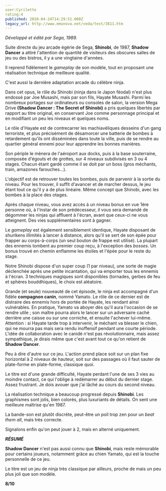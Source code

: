 ```yaml
---
user:Cyrilette
rating:4
published: 2010-04-24T14:29:51.000Z
legacy_url: http://www.emunova.net/veda/test/3811.htm
---
```

_Développé et édité par Sega, 1989\._   

  

Suite directe du jeu arcade égérie de Sega, **Shinobi**, de 1987, **Shadow Dancer** a attiré l'attention de quantité de visiteurs des obscures salles de jeu ou des bistros, il y a une vingtaine d'années.  

Il reprend fidèlement le _gameplay_ de son modèle, tout en proposant une réalisation technique de meilleure qualité.  

C'est aussi la dernière adaptation arcade du célèbre ninja.  

  

Dans cet opus, le rôle du Shinobi (ninja dans le Japon féodal) n'est plus endossé par Joe Musashi, mais par son fils, Hayate Musashi. Parmi les nombreux portages sur ordinateurs ou consoles de salon, la version Mega Drive **(Shadow Dancer : The Secret of Shinobi)** a pris quelques libertés par rapport au titre original, en conservant Joe comme personnage principal et en modifiant un peu les niveaux et quelques noms.  

  

Le rôle d'Hayate est de contrecarrer les machiavéliques desseins d'un gang terroriste, et plus précisément de désamorcer une batterie de bombes à retardement qu'ils ont disséminées dans toute la ville, puis de se rendre au quartier général ennemi pour leur apprendre les bonnes manières.  

  

Son périple le mènera de l'aéroport aux docks, puis à la base souterraine, composée d'égouts et de grottes, sur 4 niveaux subdivisés en 3 ou 4 stages. Chacun étant gardé comme il se doit par un boss (gros méchants, train, amazones farouches...).  

L'objectif est de retrouver toutes les bombes, puis de parvenir à la sortie du niveau. Pour les trouver, il suffit d'avancer et de marcher dessus, le jeu étant tout ce qu'il y a de plus linéaire. Même concept que Shinobi, avec les bombes à la place des otages.  

  

Après chaque niveau, vous avez accès à un niveau bonus en vue 1ère personne où, à l'instar de son prédécesseur, il vous sera demandé de dégommer les ninjas qui affluent à l'écran, avant que ceux-ci ne vous atteignent. Des vies supplémentaires sont à gagner.  

  

Le _gameplay_ est également sensiblement identique, Hayate disposant de shurikens illimités à lancer à distance, alors qu'il se sert de son épée pour frapper au corps-à-corps (un seul bouton de frappe est utilisé). La plupart des ennemis tombent au premier coup reçu, à l'exception des _bosses_. Un bonus trouvé en chemin enflamme les étoiles et l'épée pour le reste du stage.  

Notre Shinobi dispose d'un super coup (1 par niveau), une sorte de magie déclenchée après une petite incantation, qui va emporter tous les ennemis à l'écran. 3 techniques magiques sont disponibles (tornades, gerbes de feu et sphères bouddhiques), le choix est aléatoire.  

  

Grande (et seule) nouveauté de cet épisode, le ninja est accompagné d'un fidèle **compagnon canin**, nommé Yamato. Le rôle de ce dernier est de distraire des ennemis hors de portée de Hayate, les rendant ainsi vulnérables. En pratique, Yamato va aboyer dès qu'il aura l'occasion de se rendre utile ; son maître pourra alors le lancer sur un adversaire caché derrière une caisse ou sur une corniche, et ensuite l'achever lui-même. Attention : si Hayate tarde trop à intervenir, le méchant va blesser le chien, qui ne mourra pas mais sera rendu inoffensif pendant une courte période. L'idée de collaboration avec le canidé n'est pas révolutionnaire, mais assez sympathique, je dirais même que c'est avant tout ce qu'on retient de **Shadow Dancer**.  

  

Peu à dire d'autre sur ce jeu. L'action prend place soit sur un plan fixe horizontal à 2 niveaux de hauteur, soit sur des passages où il faut sauter de plate-forme en plate-forme, classique quoi.  

  

Le titre est d'une grande difficulté, Hayate perdant l'une de ses 3 vies au moindre contact, ce qui l'oblige à redémarrer au début du dernier stage. Assez frustrant. Je dois avouer que j'ai lâché au cours du second niveau.  

  

La réalisation technique a beaucoup progressé depuis **Shinobi**. Les graphismes sont jolis, bien colorés, plus luxuriants de détails. On sent une meilleure maîtrise qu'en 1987\.  

La bande-son est plutôt discrète, peut-être un poil trop zen pour un _beat them all_, mais très correcte.  

  

Signalons enfin qu'on peut jouer à 2, mais en alterné uniquement.  

  

_**RÉSUMÉ**_  

**Shadow Dancer** n'est pas aussi connu que **Shinobi**, mais reste mémorable pour certains joueurs, notamment grâce au chien Yamato, qui est la touche personnelle de ce jeu.  

Le titre est un jeu de ninja très classique par ailleurs, proche de mais un peu plus joli que son modèle.  

  

**8/10**